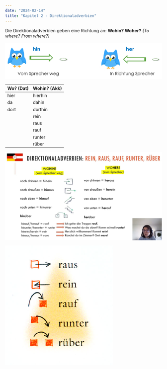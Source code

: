 ```yaml
---
date: "2024-02-14"
title: "Kapitel 2 - Direktionaladverbien"
---
```


Die Direktionaladverbien geben eine Richtung an: **Wohin? Woher?** *(To where? From where?)*

![Untitled](Untitled.png)

| Wo? (Dat) | Wohin? (Akk) |
| --------- | ------------ |
| hier      | hierhin      |
| da        | dahin        |
| dort      | dorthin      |
|           | rein         |
|           | raus         |
|           | rauf         |
|           | runter       |
|           | rüber        |

![Untitled](Untitled%201.png)

![Untitled](Untitled%202.png)
